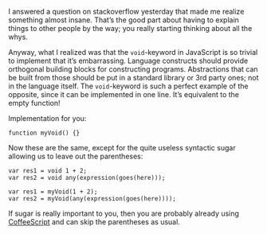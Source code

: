 I answered a question on stackoverflow yesterday that made me realize something almost insane. That’s the good part about having to explain things to other people by the way; you really starting thinking about all the whys.

Anyway, what I realized was that the `void`-keyword in JavaScript is so trivial to implement that it’s embarrassing. Language constructs should provide orthogonal building blocks for constructing programs. Abstractions that can be built from those should be put in a standard library or 3rd party ones; not in the language itself. The `void`-keyword is such a perfect example of the opposite, since it can be implemented in one line. It’s equivalent to the empty function! 

Implementation for you:

    function myVoid() {}

Now these are the same, except for the quite useless syntactic sugar allowing us to leave out the parentheses:

    var res1 = void 1 + 2;
    var res2 = void any(expression(goes(here)));

    var res1 = myVoid(1 + 2);
    var res2 = myVoid(any(expression(goes(here))));

If sugar is really important to you, then you are probably already using [CoffeeScript](http://coffeescript.org/) and can skip the parentheses as usual.
